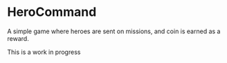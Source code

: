 # HeroCommand
A simple game where heroes are sent on missions, and coin is earned as a reward.

This is a work in progress
